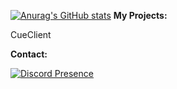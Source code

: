 [![Anurag's GitHub stats](https://github-readme-stats.vercel.app/api?username=Canonball90&count_private=true&show_icons=true&theme=discord_old_blurple)](https://github.com/Canonball90/github-readme-stats)
**My Projects:**

CueClient

**Contact:**

[![Discord Presence](https://lanyard.cnrad.dev/api/877135390669156402)](https://discord.com/users/877135390669156402)
